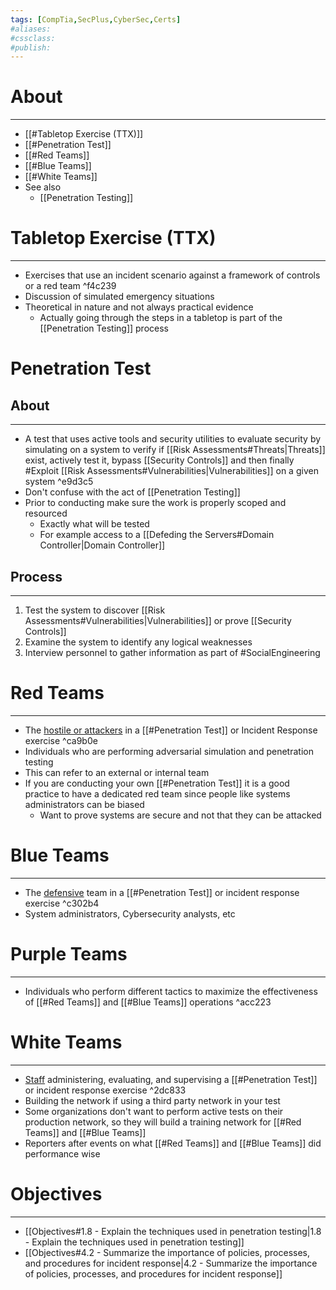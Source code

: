 ```yaml
---
tags: [CompTia,SecPlus,CyberSec,Certs]
#aliases:
#cssclass:
#publish:
---
```


# About
---
- [[#Tabletop Exercise (TTX)]]
- [[#Penetration Test]]
- [[#Red Teams]]
- [[#Blue Teams]]
- [[#White Teams]]
- See also
	- [[Penetration Testing]]

# Tabletop Exercise (TTX)
---
- Exercises that use an incident scenario against a framework of controls or a red team ^f4c239
- Discussion of simulated emergency situations
- Theoretical in nature and not always practical evidence
	- Actually going through the steps in a tabletop is part of the [[Penetration Testing]] process

# Penetration Test

## About
---
- A test that uses active tools and security utilities to evaluate security by simulating on a system to verify if [[Risk Assessments#Threats|Threats]] exist, actively test it, bypass [[Security Controls]] and then finally #Exploit [[Risk Assessments#Vulnerabilities|Vulnerabilities]] on a given system ^e9d3c5
- Don't confuse with the act of [[Penetration Testing]] 
- Prior to conducting make sure the work is properly scoped and resourced
	- Exactly what will be tested
	- For example access to a [[Defeding the Servers#Domain Controller|Domain Controller]]
## Process
---
1. Test the system to discover [[Risk Assessments#Vulnerabilities|Vulnerabilities]] or prove [[Security Controls]]
2. Examine the system to identify any logical weaknesses
3. Interview personnel to gather information as part of #SocialEngineering 

# Red Teams
---
- The <u>hostile or attackers</u> in a [[#Penetration Test]] or Incident Response exercise ^ca9b0e
- Individuals who are performing adversarial simulation and penetration testing
- This can refer to an external or internal team
- If you are conducting your own [[#Penetration Test]] it is a good practice to have a dedicated red team since people like systems administrators can be biased
	- Want to prove systems are secure and not that they can be attacked

# Blue Teams
---
- The <u>defensive</u> team in a [[#Penetration Test]] or incident response exercise ^c302b4
- System administrators, Cybersecurity analysts, etc

# Purple Teams
---
- Individuals who perform different tactics to maximize the effectiveness of [[#Red Teams]] and [[#Blue Teams]] operations ^acc223

# White Teams
---
- <u>Staff</u> administering, evaluating, and supervising a [[#Penetration Test]] or incident response exercise ^2dc833
- Building the network if using a third party network in your test
- Some organizations don't want to perform active tests on their production network, so they will build a training network for [[#Red Teams]] and [[#Blue Teams]]
- Reporters after events on what [[#Red Teams]] and [[#Blue Teams]] did performance wise

# Objectives
---
- [[Objectives#1.8 - Explain the techniques used in penetration testing|1.8 - Explain the techniques used in penetration testing]]
- [[Objectives#4.2 - Summarize the importance of policies, processes, and procedures for incident response|4.2 - Summarize the importance of policies, processes, and procedures for incident response]]